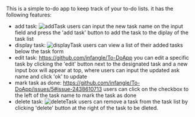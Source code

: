 This is a simple to-do app to keep track of your to-do lists.
it has the following features:
* add task: ![addTask](https://github.com/user-attachments/assets/166a6e16-1ab6-44a8-ab50-ea84b5f8a992)
 users can input the new task name on the input field and press the 'add task' button to add the task to the diplay of the task list
* display task: ![displayTask](https://github.com/user-attachments/assets/1bc8034e-5caa-4198-8ede-c34fe053e0f1)
 users can view a list of their added tasks below the task form
* edit task: https://github.com/infangle/To-DoApp you can edit a specific task by clicking the 'edit' button next to the designated task and a new input box will appear at top, where users can input the updated ask name and click 'ok' to update
* mark task as done: https://github.com/infangle/To-DoApp/issues/5#issue-2438610713 users can click on the checkbox to the left of the task name to mark the task as done
* delete task: ![deleteTask](https://github.com/user-attachments/assets/d0a13c2b-c6e5-4c27-9e48-4de0d06f6d8d)
 users can remove a task from the task list by clicking 'delete' button at  the right of the task to be dleted.
